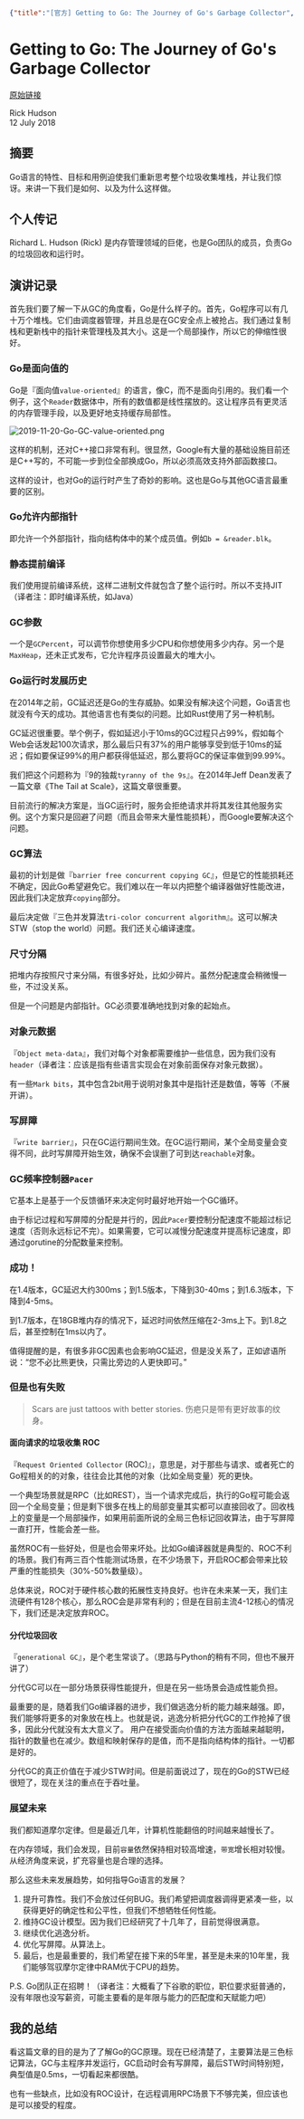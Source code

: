 ```json lw-blog-meta
{"title":"[官方] Getting to Go: The Journey of Go's Garbage Collector","date":"2019-11-20","brev":"该博客发布时间 2018-07-12。一直想要详细了解一下 Go 的 GC，奈何网上资料很少，都说的是 Go1.5 的机制。所以还是要来看看官方的文章才行。","tags":["Golang"]}
```



# Getting to Go: The Journey of Go's Garbage Collector

[原始链接](https://blog.golang.org/ismmkeynote)

Rick Hudson  
12 July 2018

## 摘要

Go语言的特性、目标和用例迫使我们重新思考整个垃圾收集堆栈，并让我们惊讶。来讲一下我们是如何、以及为什么这样做。

## 个人传记

Richard L. Hudson (Rick) 是内存管理领域的巨佬，也是Go团队的成员，负责Go的垃圾回收和运行时。

## 演讲记录

首先我们要了解一下从GC的角度看，Go是什么样子的。首先，Go程序可以有几十万个堆栈。它们由调度器管理，并且总是在GC安全点上被抢占。我们通过复制栈和更新栈中的指针来管理栈及其大小。这是一个局部操作，所以它的伸缩性很好。

### Go是面向值的

Go是『面向值`value-oriented`』的语言，像C，而不是面向引用的。我们看一个例子，这个`Reader`数据体中，所有的数值都是线性摆放的。这让程序员有更灵活的内存管理手段，以及更好地支持缓存局部性。

![2019-11-20-Go-GC-value-oriented.png](/static/blog/2019-11-20-Go-GC-value-oriented.png)

这样的机制，还对C++接口非常有利。很显然，Google有大量的基础设施目前还是C++写的，不可能一步到位全部换成Go，所以必须高效支持外部函数接口。

这样的设计，也对Go的运行时产生了奇妙的影响。这也是Go与其他GC语言最重要的区别。

### Go允许内部指针

即允许一个外部指针，指向结构体中的某个成员值。例如`b = &reader.blk`。

### 静态提前编译

我们使用提前编译系统，这样二进制文件就包含了整个运行时。所以不支持JIT（译者注：即时编译系统，如Java）

### GC参数

一个是`GCPercent`，可以调节你想使用多少CPU和你想使用多少内存。另一个是`MaxHeap`，还未正式发布，它允许程序员设置最大的堆大小。

### Go运行时发展历史

在2014年之前，GC延迟还是Go的生存威胁。如果没有解决这个问题，Go语言也就没有今天的成功。其他语言也有类似的问题。比如Rust使用了另一种机制。

GC延迟很重要。举个例子，假如延迟小于10ms的GC过程只占99%，假如每个Web会话发起100次请求，那么最后只有37%的用户能够享受到低于10ms的延迟；假如要保证99%的用户都获得低延迟，那么要将GC的保证率做到99.99%。

我们把这个问题称为『9的独裁`tyranny of the 9s`』。在2014年Jeff Dean发表了一篇文章《The Tail at Scale》，这篇文章很重要。

目前流行的解决方案是，当GC运行时，服务会拒绝请求并将其发往其他服务实例。这个方案只是回避了问题（而且会带来大量性能损耗），而Google要解决这个问题。

### GC算法

最初的计划是做『`barrier free concurrent copying GC`』，但是它的性能损耗还不确定，因此Go希望避免它。我们难以在一年以内把整个编译器做好性能改进，因此我们决定放弃`copying`部分。

最后决定做『三色并发算法`tri-color concurrent algorithm`』。这可以解决STW（stop the world）问题。我们还关心编译速度。

### 尺寸分隔

把堆内存按照尺寸来分隔，有很多好处，比如少碎片。虽然分配速度会稍微慢一些，不过没关系。

但是一个问题是内部指针。GC必须要准确地找到对象的起始点。

### 对象元数据

『`Object meta-data`』，我们对每个对象都需要维护一些信息，因为我们没有`header`（译者注：应该是指有些语言实现会在对象前面保存对象元数据）。

有一些`Mark bits`，其中包含2bit用于说明对象其中是指针还是数值，等等（不展开讲）。

### 写屏障

『`write barrier`』，只在GC运行期间生效。在GC运行期间，某个全局变量会变得不同，此时写屏障开始生效，确保不会误删了可到达`reachable`对象。

### GC频率控制器`Pacer`

它基本上是基于一个反馈循环来决定何时最好地开始一个GC循环。

由于标记过程和写屏障的分配是并行的，因此`Pacer`要控制分配速度不能超过标记速度（否则永远标记不完）。如果需要，它可以减慢分配速度并提高标记速度，即通过gorutine的分配数量来控制。

### 成功！

在1.4版本，GC延迟大约300ms；到1.5版本，下降到30-40ms；到1.6.3版本，下降到4-5ms。

到1.7版本，在18GB堆内存的情况下，延迟时间依然压缩在2-3ms上下。到1.8之后，甚至控制在1ms以内了。

值得提醒的是，有很多非GC因素也会影响GC延迟，但是没关系了，正如谚语所说：“您不必比熊更快，只需比旁边的人更快即可。”

### 但是也有失败

> Scars are just tattoos with better stories. 伤疤只是带有更好故事的纹身。

#### 面向请求的垃圾收集 ROC

『`Request Oriented Collector` (ROC)』，意思是，对于那些与请求、或者死亡的Go程相关的的对象，往往会比其他的对象（比如全局变量）死的更快。

一个典型场景就是RPC（比如REST），当一个请求完成后，执行的Go程可能会返回一个全局变量；但是剩下很多在栈上的局部变量其实都可以直接回收了。回收栈上的变量是一个局部操作，如果用前面所说的全局三色标记回收算法，由于写屏障一直打开，性能会差一些。

虽然ROC有一些好处，但是也会带来坏处。比如Go编译器就是典型的、ROC不利的场景。我们有两三百个性能测试场景，在不少场景下，开启ROC都会带来比较严重的性能损失（30%-50%数量级）。

总体来说，ROC对于硬件核心数的拓展性支持良好。也许在未来某一天，我们主流硬件有128个核心，那么ROC会是非常有利的；但是在目前主流4-12核心的情况下，我们还是决定放弃ROC。

#### 分代垃圾回收

『`generational GC`』，是个老生常谈了。（思路与Python的稍有不同，但也不展开讲了）

分代GC可以在一部分场景获得性能提升，但是在另一些场景会造成性能负担。

最重要的是，随着我们Go编译器的进步，我们做逃逸分析的能力越来越强。即，我们能够将更多的对象放在栈上。也就是说，逃逸分析把分代GC的工作抢掉了很多，因此分代就没有太大意义了。
用户在接受面向价值的方法方面越来越聪明，指针的数量也在减少。数组和映射保存的是值，而不是指向结构体的指针。一切都是好的。

分代GC的真正价值在于减少STW时间。但是前面说过了，现在的Go的STW已经很短了，现在关注的重点在于吞吐量。

### 展望未来

我们都知道摩尔定律。但是最近几年，计算机性能翻倍的时间越来越慢长了。

在内存领域，我们会发现，目前`容量`依然保持相对较高增速，`带宽`增长相对较慢。从经济角度来说，扩充容量也是合理的选择。

那么这些未来发展趋势，如何指导Go语言的发展？

1. 提升可靠性。我们不会放过任何BUG。我们希望把调度器调得更紧凑一些，以获得更好的确定性和公平性，但我们不想牺牲任何性能。
2. 维持GC设计模型。因为我们已经研究了十几年了，目前觉得很满意。
3. 继续优化逃逸分析。
4. 优化写屏障。从算法上。
5. 最后，也是最重要的，我们希望在接下来的5年里，甚至是未来的10年里，我们能够驾驭摩尔定律中RAM优于CPU的趋势。

P.S. Go团队正在招聘！（译者注：大概看了下谷歌的职位，职位要求挺普通的，没有年限也没写薪资，可能主要看的是年限与能力的匹配度和天赋能力吧）

## 我的总结

看这篇文章的目的是为了了解Go的GC原理。现在已经清楚了，主要算法是三色标记算法，GC与主程序并发运行，GC启动时会有写屏障，最后STW时间特别短，典型值是0.5ms，一切看起来都很酷。

也有一些缺点，比如没有ROC设计，在远程调用RPC场景下不够完美，但应该也是可以接受的程度。

